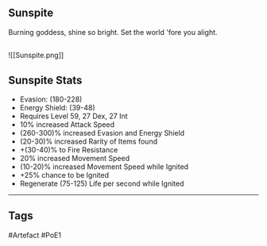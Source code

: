 ## Sunspite
Burning goddess, shine so bright.
Set the world 'fore you alight.
##
![[Sunspite.png]]
## Sunspite Stats
- Evasion: (180-228)
- Energy Shield: (39-48)
- Requires Level 59, 27 Dex, 27 Int
- 10% increased Attack Speed
- (260-300)% increased Evasion and Energy Shield
- (20-30)% increased Rarity of Items found
- +(30-40)% to Fire Resistance
- 20% increased Movement Speed
- (10-20)% increased Movement Speed while Ignited
- +25% chance to be Ignited
- Regenerate (75-125) Life per second while Ignited


---
## Tags
#Artefact
#PoE1